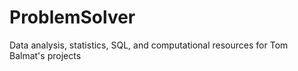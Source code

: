 # ProblemSolver
Data analysis, statistics, SQL, and computational resources for Tom Balmat's projects
